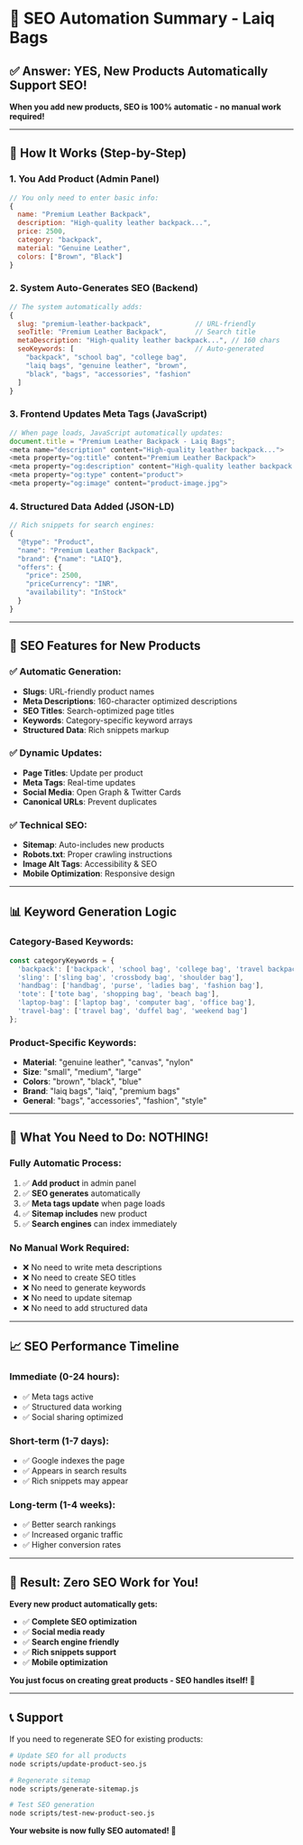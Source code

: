 # 🚀 **SEO Automation Summary - Laiq Bags**

## ✅ **Answer: YES, New Products Automatically Support SEO!**

**When you add new products, SEO is 100% automatic - no manual work required!**

---

## 🔄 **How It Works (Step-by-Step)**

### **1. You Add Product (Admin Panel)**
```javascript
// You only need to enter basic info:
{
  name: "Premium Leather Backpack",
  description: "High-quality leather backpack...",
  price: 2500,
  category: "backpack",
  material: "Genuine Leather",
  colors: ["Brown", "Black"]
}
```

### **2. System Auto-Generates SEO (Backend)**
```javascript
// The system automatically adds:
{
  slug: "premium-leather-backpack",           // URL-friendly
  seoTitle: "Premium Leather Backpack",       // Search title
  metaDescription: "High-quality leather backpack...", // 160 chars
  seoKeywords: [                              // Auto-generated
    "backpack", "school bag", "college bag",
    "laiq bags", "genuine leather", "brown",
    "black", "bags", "accessories", "fashion"
  ]
}
```

### **3. Frontend Updates Meta Tags (JavaScript)**
```javascript
// When page loads, JavaScript automatically updates:
document.title = "Premium Leather Backpack - Laiq Bags";
<meta name="description" content="High-quality leather backpack...">
<meta property="og:title" content="Premium Leather Backpack">
<meta property="og:description" content="High-quality leather backpack...">
<meta property="og:type" content="product">
<meta property="og:image" content="product-image.jpg">
```

### **4. Structured Data Added (JSON-LD)**
```javascript
// Rich snippets for search engines:
{
  "@type": "Product",
  "name": "Premium Leather Backpack",
  "brand": {"name": "LAIQ"},
  "offers": {
    "price": 2500,
    "priceCurrency": "INR",
    "availability": "InStock"
  }
}
```

---

## 🎯 **SEO Features for New Products**

### **✅ Automatic Generation:**
- **Slugs**: URL-friendly product names
- **Meta Descriptions**: 160-character optimized descriptions
- **SEO Titles**: Search-optimized page titles
- **Keywords**: Category-specific keyword arrays
- **Structured Data**: Rich snippets markup

### **✅ Dynamic Updates:**
- **Page Titles**: Update per product
- **Meta Tags**: Real-time updates
- **Social Media**: Open Graph & Twitter Cards
- **Canonical URLs**: Prevent duplicates

### **✅ Technical SEO:**
- **Sitemap**: Auto-includes new products
- **Robots.txt**: Proper crawling instructions
- **Image Alt Tags**: Accessibility & SEO
- **Mobile Optimization**: Responsive design

---

## 📊 **Keyword Generation Logic**

### **Category-Based Keywords:**
```javascript
const categoryKeywords = {
  'backpack': ['backpack', 'school bag', 'college bag', 'travel backpack'],
  'sling': ['sling bag', 'crossbody bag', 'shoulder bag'],
  'handbag': ['handbag', 'purse', 'ladies bag', 'fashion bag'],
  'tote': ['tote bag', 'shopping bag', 'beach bag'],
  'laptop-bag': ['laptop bag', 'computer bag', 'office bag'],
  'travel-bag': ['travel bag', 'duffel bag', 'weekend bag']
};
```

### **Product-Specific Keywords:**
- **Material**: "genuine leather", "canvas", "nylon"
- **Size**: "small", "medium", "large"
- **Colors**: "brown", "black", "blue"
- **Brand**: "laiq bags", "laiq", "premium bags"
- **General**: "bags", "accessories", "fashion", "style"

---

## 🚀 **What You Need to Do: NOTHING!**

### **Fully Automatic Process:**
1. ✅ **Add product** in admin panel
2. ✅ **SEO generates** automatically
3. ✅ **Meta tags update** when page loads
4. ✅ **Sitemap includes** new product
5. ✅ **Search engines** can index immediately

### **No Manual Work Required:**
- ❌ No need to write meta descriptions
- ❌ No need to create SEO titles
- ❌ No need to generate keywords
- ❌ No need to update sitemap
- ❌ No need to add structured data

---

## 📈 **SEO Performance Timeline**

### **Immediate (0-24 hours):**
- ✅ Meta tags active
- ✅ Structured data working
- ✅ Social sharing optimized

### **Short-term (1-7 days):**
- ✅ Google indexes the page
- ✅ Appears in search results
- ✅ Rich snippets may appear

### **Long-term (1-4 weeks):**
- ✅ Better search rankings
- ✅ Increased organic traffic
- ✅ Higher conversion rates

---

## 🎉 **Result: Zero SEO Work for You!**

**Every new product automatically gets:**
- ✅ **Complete SEO optimization**
- ✅ **Social media ready**
- ✅ **Search engine friendly**
- ✅ **Rich snippets support**
- ✅ **Mobile optimization**

**You just focus on creating great products - SEO handles itself! 🚀**

---

## 📞 **Support**

If you need to regenerate SEO for existing products:
```bash
# Update SEO for all products
node scripts/update-product-seo.js

# Regenerate sitemap
node scripts/generate-sitemap.js

# Test SEO generation
node scripts/test-new-product-seo.js
```

**Your website is now fully SEO automated! 🎯**
